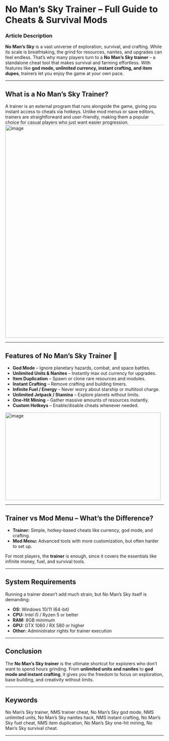 # No Man’s Sky Trainer – Full Guide to Cheats & Survival Mods

### Article Description

**No Man’s Sky** is a vast universe of exploration, survival, and crafting. While its scale is breathtaking, the grind for resources, nanites, and upgrades can feel endless. That’s why many players turn to a **No Man’s Sky trainer** – a standalone cheat tool that makes survival and farming effortless. With features like **god mode, unlimited currency, instant crafting, and item dupes**, trainers let you enjoy the game at your own pace.

---

## What is a No Man’s Sky Trainer?

A trainer is an external program that runs alongside the game, giving you instant access to cheats via hotkeys. Unlike mod menus or save editors, trainers are straightforward and user-friendly, making them a popular choice for casual players who just want easier progression.
<img width="1200" height="675" alt="image" src="https://github.com/user-attachments/assets/4e08e88f-df68-46dc-9db1-66496624ae3c" />

---

## Features of No Man’s Sky Trainer 🚀

* **God Mode** – Ignore planetary hazards, combat, and space battles.
* **Unlimited Units & Nanites** – Instantly max out currency for upgrades.
* **Item Duplication** – Spawn or clone rare resources and modules.
* **Instant Crafting** – Remove crafting and building timers.
* **Infinite Fuel / Energy** – Never worry about starship or multitool charge.
* **Unlimited Jetpack / Stamina** – Explore planets without limits.
* **One-Hit Mining** – Gather massive amounts of resources instantly.
* **Custom Hotkeys** – Enable/disable cheats whenever needed.
<img width="494" height="278" alt="image" src="https://github.com/user-attachments/assets/0f7a18a1-0a50-4bbe-9177-c984f0d2d49f" />

---

## Trainer vs Mod Menu – What’s the Difference?

* **Trainer:** Simple, hotkey-based cheats like currency, god mode, and crafting.
* **Mod Menu:** Advanced tools with more customization, but often harder to set up.

For most players, the **trainer** is enough, since it covers the essentials like infinite money, fuel, and survival tools.

---

## System Requirements

Running a trainer doesn’t add much strain, but No Man’s Sky itself is demanding:

* **OS:** Windows 10/11 (64-bit)
* **CPU:** Intel i5 / Ryzen 5 or better
* **RAM:** 8GB minimum
* **GPU:** GTX 1060 / RX 580 or higher
* **Other:** Administrator rights for trainer execution

---

## Conclusion

The **No Man’s Sky trainer** is the ultimate shortcut for explorers who don’t want to spend hours grinding. From **unlimited units and nanites** to **god mode and instant crafting**, it gives you the freedom to focus on exploration, base building, and creativity without limits.

---

## Keywords

No Man’s Sky trainer, NMS trainer cheat, No Man’s Sky god mode, NMS unlimited units, No Man’s Sky nanites hack, NMS instant crafting, No Man’s Sky fuel cheat, NMS item duplication, No Man’s Sky one-hit mining, No Man’s Sky survival cheat.

---
